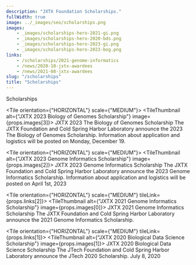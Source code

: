 ```yaml
---
description: "JXTX Foundation Scholarships."
fullWidth: true
image: ../_images/seo/scholarships.png
images:
    - _images/scholarships-hero-2021-gi.png
    - _images/scholarships-hero-2020-bds.png
    - _images/scholarships-hero-2023-gi.png
    - _images/scholarships-hero-2023-bog.png
links:
    - /scholarships/2021-genome-informatics
    - /news/2020-10-jxtx-awardees
    - /news/2021-08-jxtx-awardees
slug: "/scholarships"
title: "Scholarships"
---
```


<Headline>
<HeadlineHeading>Scholarships</HeadlineHeading>
</Headline>

<Newsroom>

<Grid columns={1}>

<Tile orientation={"HORIZONTAL"} scale={"MEDIUM"}>
<TileThumbnail alt={"JXTX 2023 Biology of Genomes Scholarship"} image={props.images[3]}></TileThumbnail>
<TileContent>
<TileHeading>
JXTX 2023 The Biology of Genomes Scholarship
</TileHeading>
<TileBody>
The JXTX Foundation and Cold Spring Harbor Laboratory announce the 2023 The Biology of Genomes Scholarship. Information about application and logistics will be posted on Monday, December 19.
</TileBody>
</TileContent>
</Tile>

</Grid>

<Grid columns={1}>

<Tile orientation={"HORIZONTAL"} scale={"MEDIUM"}>
<TileThumbnail alt={"JXTX 2023 Genome Informatics Scholarship"} image={props.images[2]}></TileThumbnail>
<TileContent>
<TileHeading>
JXTX 2023 Genome Informatics Scholarship
</TileHeading>
<TileBody>
The JXTX Foundation and Cold Spring Harbor Laboratory announce the 2023 Genome Informatics Scholarship. Information about application and logistics will be posted on April 1st, 2023
</TileBody>
</TileContent>
</Tile>

</Grid>

<!--
Past Scholarships
-->

<Grid columns={1}>

<Tile orientation={"HORIZONTAL"} scale={"MEDIUM"} tileLink={props.links[2]}>
<TileThumbnail alt={"JXTX 2021 Genome Informatics Scholarship"} image={props.images[0]}></TileThumbnail>
<TileContent>
<TileHeading>
JXTX 2021 Genome Informatics Scholarship
</TileHeading>
<TileBody>
The JXTX Foundation and Cold Spring Harbor Laboratory announce the 2021 Genome Informatics Scholarship.
</TileBody>
</TileContent>
</Tile>

</Grid>

<Grid columns={1}>

<Tile orientation={"HORIZONTAL"} scale={"MEDIUM"} tileLink={props.links[1]}>
<TileThumbnail alt={"JXTX 2020 Biological Data Science Scholarship"} image={props.images[1]}></TileThumbnail>
<TileContent>
<TileHeading>
JXTX 2020 Biological Data Science Scholarship
</TileHeading>
<TileBody>
The JTech Foundation and Cold Spring Harbor Laboratory announce the JTech 2020 Scholarship.
</TileBody>
<TileDate>July 8, 2020</TileDate>
</TileContent>
</Tile>

</Grid>

</Newsroom>
